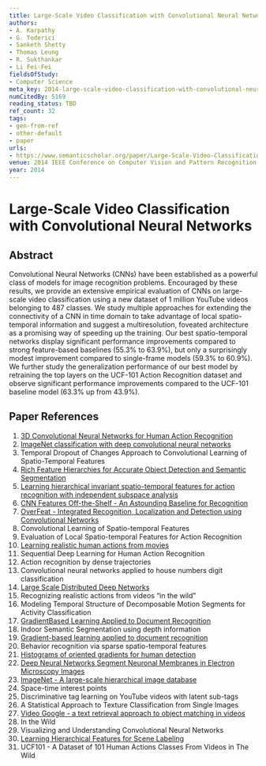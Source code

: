```yaml
---
title: Large-Scale Video Classification with Convolutional Neural Networks
authors:
- A. Karpathy
- G. Toderici
- Sanketh Shetty
- Thomas Leung
- R. Sukthankar
- Li Fei-Fei
fieldsOfStudy:
- Computer Science
meta_key: 2014-large-scale-video-classification-with-convolutional-neural-networks
numCitedBy: 5169
reading_status: TBD
ref_count: 32
tags:
- gen-from-ref
- other-default
- paper
urls:
- https://www.semanticscholar.org/paper/Large-Scale-Video-Classification-with-Convolutional-Karpathy-Toderici/6d4c9c923e9f145d1c01a2de2afc38ec23c44253?sort=total-citations
venue: 2014 IEEE Conference on Computer Vision and Pattern Recognition
year: 2014
---
```


# Large-Scale Video Classification with Convolutional Neural Networks

## Abstract

Convolutional Neural Networks (CNNs) have been established as a powerful class of models for image recognition problems. Encouraged by these results, we provide an extensive empirical evaluation of CNNs on large-scale video classification using a new dataset of 1 million YouTube videos belonging to 487 classes. We study multiple approaches for extending the connectivity of a CNN in time domain to take advantage of local spatio-temporal information and suggest a multiresolution, foveated architecture as a promising way of speeding up the training. Our best spatio-temporal networks display significant performance improvements compared to strong feature-based baselines (55.3% to 63.9%), but only a surprisingly modest improvement compared to single-frame models (59.3% to 60.9%). We further study the generalization performance of our best model by retraining the top layers on the UCF-101 Action Recognition dataset and observe significant performance improvements compared to the UCF-101 baseline model (63.3% up from 43.9%).

## Paper References

1. [3D Convolutional Neural Networks for Human Action Recognition](2013-3d-convolutional-neural-networks-for-human-action-recognition)
2. [ImageNet classification with deep convolutional neural networks](2012-alexnet.md)
3. Temporal Dropout of Changes Approach to Convolutional Learning of Spatio-Temporal Features
4. [Rich Feature Hierarchies for Accurate Object Detection and Semantic Segmentation](2014-rich-feature-hierarchies-for-accurate-object-detection-and-semantic-segmentation)
5. [Learning hierarchical invariant spatio-temporal features for action recognition with independent subspace analysis](2011-learning-hierarchical-invariant-spatio-temporal-features-for-action-recognition-with-independent-subspace-analysis)
6. [CNN Features Off-the-Shelf - An Astounding Baseline for Recognition](2014-cnn-features-off-the-shelf-an-astounding-baseline-for-recognition)
7. [OverFeat - Integrated Recognition, Localization and Detection using Convolutional Networks](2014-overfeat-integrated-recognition-localization-and-detection-using-convolutional-networks)
8. Convolutional Learning of Spatio-temporal Features
9. Evaluation of Local Spatio-temporal Features for Action Recognition
10. [Learning realistic human actions from movies](2008-learning-realistic-human-actions-from-movies)
11. Sequential Deep Learning for Human Action Recognition
12. Action recognition by dense trajectories
13. Convolutional neural networks applied to house numbers digit classification
14. [Large Scale Distributed Deep Networks](2012-large-scale-distributed-deep-networks)
15. Recognizing realistic actions from videos “in the wild”
16. Modeling Temporal Structure of Decomposable Motion Segments for Activity Classification
17. [GradientBased Learning Applied to Document Recognition](2001-gradientbased-learning-applied-to-document-recognition)
18. Indoor Semantic Segmentation using depth information
19. [Gradient-based learning applied to document recognition](1998-lenet5.md)
20. Behavior recognition via sparse spatio-temporal features
21. [Histograms of oriented gradients for human detection](2005-histograms-of-oriented-gradients-for-human-detection)
22. [Deep Neural Networks Segment Neuronal Membranes in Electron Microscopy Images](2012-deep-neural-networks-segment-neuronal-membranes-in-electron-microscopy-images)
23. [ImageNet - A large-scale hierarchical image database](2009-imagenet-a-large-scale-hierarchical-image-database)
24. Space-time interest points
25. Discriminative tag learning on YouTube videos with latent sub-tags
26. A Statistical Approach to Texture Classification from Single Images
27. [Video Google - a text retrieval approach to object matching in videos](2003-video-google-a-text-retrieval-approach-to-object-matching-in-videos)
28. In the Wild
29. Visualizing and Understanding Convolutional Neural Networks
30. [Learning Hierarchical Features for Scene Labeling](2013-learning-hierarchical-features-for-scene-labeling)
31. UCF101 - A Dataset of 101 Human Actions Classes From Videos in The Wild
